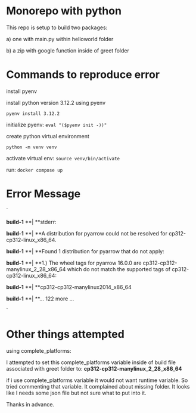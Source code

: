 # Monorepo with python

This repo is setup to build two packages:

a) one with main.py within helloworld folder

b) a zip with google function inside of greet folder


# Commands to reproduce error

install pyenv

install python version 3.12.2 using pyenv

`pyenv install 3.12.2`

initialize pyenv: `eval "($pyenv init -))"`

create python virtual environment

`python -m venv venv`

activate virtual env: `source venv/bin/activate`

run: `docker compose up`


# Error Message

`

**build-1**  **| **stderr:

**build-1**  **| **A distribution for pyarrow could not be resolved for cp312-cp312-linux_x86_64.

**build-1**  **| **Found 1 distribution for pyarrow that do not apply:

**build-1**  **| **1.) The wheel tags for pyarrow 16.0.0 are cp312-cp312-manylinux_2_28_x86_64 which do not match the supported tags of cp312-cp312-linux_x86_64:

**build-1**  **| **cp312-cp312-manylinux2014_x86_64

**build-1**  **| **... 122 more ...

`

# Other things attempted

using complete_platforms:

I attempted to set this complete_platforms variable inside of build file associated with greet folder to: **cp312-cp312-manylinux_2_28_x86_64**

if i use complete_platforms variable it would not want runtime variable. So tried commenting that variable. It complained about missing folder. It looks like I needs some json file but not sure what to put into it. 

Thanks in advance.

